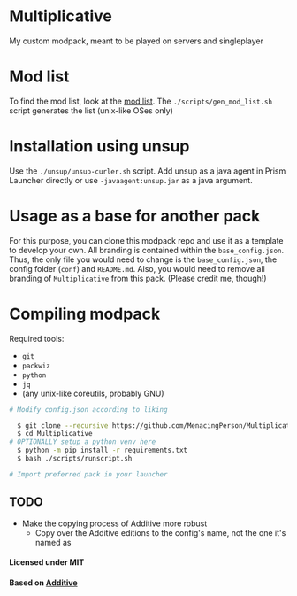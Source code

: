 # Multiplicative

My custom modpack, meant to be played on servers and singleplayer

# Mod list

To find the mod list, look at the [mod list](./conf/mod-list.md).
The `./scripts/gen_mod_list.sh` script generates the list (unix-like OSes only)

# Installation using unsup

Use the `./unsup/unsup-curler.sh` script.
Add unsup as a java agent in Prism Launcher directly or use `-javaagent:unsup.jar` as a java argument.

# Usage as a base for another pack

For this purpose, you can clone this modpack repo and use it as a template to develop your own.
All branding is contained within the `base_config.json`.
Thus, the only file you would need to change is the `base_config.json`, the config folder (`conf`) and `README.md`.
Also, you would need to remove all branding of `Multiplicative` from this pack.
(Please credit me, though!)

# Compiling modpack

Required tools:
- `git`
- `packwiz`
- `python`
- `jq`
- (any unix-like coreutils, probably GNU)

```bash
# Modify config.json according to liking

  $ git clone --recursive https://github.com/MenacingPerson/Multiplicative.git
  $ cd Multiplicative
# OPTIONALLY setup a python venv here
  $ python -m pip install -r requirements.txt
  $ bash ./scripts/runscript.sh

# Import preferred pack in your launcher
```

## TODO

- Make the copying process of Additive more robust
  - Copy over the Additive editions to the config's name, not the one it's named as

#### Licensed under MIT

#### Based on [Additive](https://github.com/intergrav/Additive)
